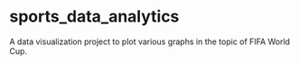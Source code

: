 # sports_data_analytics

A data visualization project to plot various graphs in the topic of FIFA World Cup.
